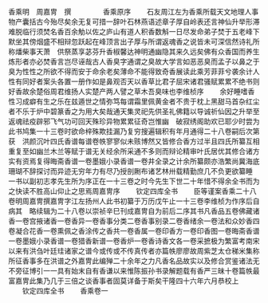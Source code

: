 <!-- { "loadSidebar": true } -->
香乘明　周嘉冑　撰
　　
　　香乘原序
　　石友周江左为香乘所载天文地理人事物产囊括古今殆尽矣余无复可措一辞叶石林燕语述章子厚自岭表还言神仙升举形滞难脱临行须焚名香百余觔以佐之庐山有道人积香数斛一日尽发命弟子焚于五老峰下默坐其傍烟盛不相辩忽跃起在峰顶言出子厚与所谓返魂香之说皆未可深信然诗礼所称燔柴事天萧　供祭蒸享苾芬升香椒馨达神明通幽隐其来久远矣佛有众香国而养生炼形者亦必焚香言岂尽诬哉古人香臭字通谓之臭故大学言如恶恶臭而孟子以鼻之于臭为性性之所欲不得而安于命余老矣薄命不能得致奇香展读此乘芳菲菲兮袭余计人性有同好者案头各置一册作如是鼻观否天以香草比君子屈宋诸君骚赋累累不绝书则好香故余楚俗周君维扬人实楚产两人譬之草木吾臭味也李维桢序
　　余好睡嗜香性习成癖有生之乐在兹遁世之情弥笃每谓霜里佩黄金者不贵于枕上黑甜马首杂红尘者不乐于炉中碧篆香之为用大矣哉通天集灵祀先供圣礼佛籍以导诚祈仙因之升举至返魂祛疫辟邪飞气功可回天殊珍异物累累征奇岂惟幽　破寂绣阁助欢已耶少时尝为此书鸠集一十三卷时欲命梓殊欺挂漏乃复穷搜遍辑积有年月通得二十八卷嗣后次第获　洪颜沉叶四氏香谱每谱卷帙寥寥似未赅博然又皆修合香方过半且四氏所纂互相重复至如幽兰木兰等赋于谱无关经余所采通不多则而辩论精审叶氏居优其修合诸方实有资焉复得晦斋香谱一卷墨娥小录香谱一卷井全录之计余所纂颇亦浩繁尚冀海底珊瑚不辞探讨而异迹无穷年力有尽乃授剖劂布诸艺林卅载精勤庶几不负更欲纂睡　一书以副初志孝先生所为序正在一十三卷之时今先生下世二十年惜不得余全书而为之快读不胜高山仰止之思焉周嘉冑序
　　钦定四库全书
　　臣等谨案香乘二十八卷明周嘉冑撰嘉冑字江左扬州人此书初纂于万历戊午止一十三卷李维桢为作序后自病其　略续辑为二十八卷以崇祯辛巳刊成嘉冑自为前后二序其书凡香品五卷佛藏诸香一卷宫掖诸香一卷香异一卷香事分类二卷香事别录二卷香绪余一卷法和众妙香四卷凝合花香一卷熏佩之香涂传之香共一卷香属一卷印香方一卷印香图一卷晦斋香谱一卷墨娥小录香谱一卷猎香新谱一卷香炉一卷香诗香文各一卷采摭极为繁富考南宋以来有洪刍叶廷珪诸家之谱今或传或不传真传者亦篇帙廖廖故周紫芝太仓稊米集称所征香事多在洪谱之外嘉冑此编殚二十余年之力凡香名品故实以及修合赏鉴诸法无不旁征博引一一具有始末自有香谦以来惟陈振孙书录解题载有香严三昧十卷篇帙最富嘉冑此集乃几于三倍之谈香事者固莫详备于斯矣干隆四十六年六月恭校上
　　钦定四库全书
　　香乘卷一

